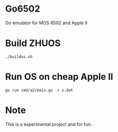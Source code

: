 # Go6502
Go emulator for MOS 6502 and Apple II

# Build ZHUOS
`./buildos.sh`

# Run OS on cheap Apple II
`go run cmd/a2/main.go -r z.dat`

# Note
This is a experimental project and for fun.
